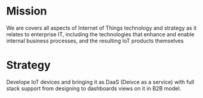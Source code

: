 # Mission
We are covers all aspects of Internet of Things technology and strategy as it relates to enterprise IT, including the technologies that enhance and enable internal business processes, and the resulting IoT products themselves

# Strategy
Develope IoT devices and bringing it as DaaS (Deivce as a service) with full stack support from designing to dashboards views on it in B2B model. 


